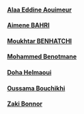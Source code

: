 #### [Alaa Eddine Aouimeur](https://github.com/alaaedaouimeur)
#### [Aimene BAHRI](https://github.com/Aimene-BAHRI)
#### [Moukhtar BENHATCHI](https://github.com/mota-b)
#### [Mohammed Benotmane](https://github.com/Mohammed-Benotmane)
#### [Doha Helmaoui](https://github.com/Doha-Helmaoui)
#### [Oussama Bouchikhi](https://github.com/oussamabouchikhi)
#### [Zaki Bonnor](https://github.com/ZakiBonnor)